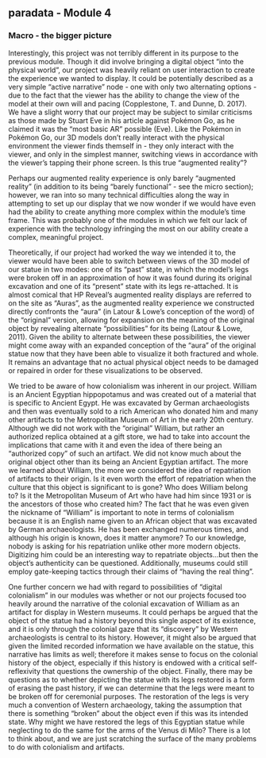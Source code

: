## paradata - Module 4

### Macro - the bigger picture
  Interestingly, this project was not terribly different in its purpose to the previous module. Though it did involve bringing a digital object “into the physical world”, our project was heavily reliant on user interaction to create the experience we wanted to display. It could be potentially described as a very simple “active narrative” node - one with only two alternating options - due to the fact that the viewer has the ability to change the view of the model at their own will and pacing (Copplestone, T. and Dunne, D. 2017). We have a slight worry that our project may be subject to similar criticisms as those made by Stuart Eve in his article against Pokémon Go, as he claimed it was the “most basic AR” possible (Eve). Like the Pokémon in Pokémon Go, our 3D models don’t really interact with the physical environment the viewer finds themself in - they only interact with the viewer, and only in the simplest manner, switching views in accordance with the viewer’s tapping their phone screen. Is this true “augmented reality”?

Perhaps our augmented reality experience is only barely “augmented reality” (in addition to its being “barely functional” - see the micro section); however, we ran into so many technical difficulties along the way in attempting to set up our display that we now wonder if we would have even had the ability to create anything more complex within the module’s time frame. This was probably one of the modules in which we felt our lack of experience with the technology infringing the most on our ability create a complex, meaningful project.

Theoretically, if our project had worked the way we intended it to, the viewer would have been able to switch between views of the 3D model of our statue in two modes: one of its “past” state, in which the model’s legs were broken off in an approximation of how it was found during its original excavation and one of its “present” state with its legs re-attached. It is almost comical that HP Reveal’s augmented reality displays are referred to on the site as “Auras”, as the augmented reality experience we constructed directly confronts the “aura” (in Latour & Lowe’s conception of the word) of the “original” version, allowing for expansion on the meaning of the original object by revealing alternate “possibilities” for its being (Latour & Lowe, 2011). Given the ability to alternate between these possibilities, the viewer might come away with an expanded conception of the “aura” of the original statue now that they have been able to visualize it both fractured and whole. It remains an advantage that no actual physical object needs to be damaged or repaired in order for these visualizations to be observed.

We tried to be aware of how colonialism was inherent in our project. William is an Ancient Egyptian hippopotamus and was created out of a material that is specific to Ancient Egypt. He was excavated by German archaeologists and then was eventually sold to a rich American who donated him and many other artifacts to the Metropolitan Museum of Art in the early 20th century. Although we did not work with the “original” William, but rather an authorized replica obtained at a gift store, we had to take into account the implications that came with it and even the idea of there being an “authorized copy” of such an artifact. We did not know much about the original object other than its being an Ancient Egyptian artifact. The more we learned about William, the more we considered the idea of repatriation of artifacts to their origin. Is it even worth the effort of repatriation when the culture that this object is significant to is gone? Who does William belong to? Is it the Metropolitan Museum of Art who have had him since 1931 or is the ancestors of those who created him? The fact that he was even given the nickname of “William” is important to note in terms of colonialism because it is an English name given to an African object that was excavated by German archaeologists. He has been exchanged numerous times, and although his origin is known, does it matter anymore? To our knowledge, nobody is asking for his repatriation unlike other more modern objects. Digitizing him could be an interesting way to repatriate objects...but then the object’s authenticity can be questioned. Additionally, museums could still employ gate-keeping tactics through their claims of “having the real thing”. 

One further concern we had with regard to possibilities of “digital colonialism” in our modules was whether or not our projects focused too heavily around the narrative of the colonial excavation of William as an artifact for display in Western museums. It could perhaps be argued that the object of the statue had a history beyond this single aspect of its existence, and it is only through the colonial gaze that its “discovery” by Western archaeologists is central to its history. However, it might also be argued that given the limited recorded information we have available on the statue, this narrative has limits as well; therefore it makes sense to focus on the colonial history of the object, especially if this history is endowed with a critical self-reflexivity that questions the ownership of the object. Finally, there may be questions as to whether depicting the statue with its legs restored is a form of erasing the past history, if we can determine that the legs were meant to be broken off for ceremonial purposes. The restoration of the legs is very much a convention of Western archaeology, taking the assumption that there is something “broken” about the object even if this was its intended state. Why might we have restored the legs of this Egyptian statue while neglecting to do the same for the arms of the Venus di Milo? There is a lot to think about, and we are just scratching the surface of the many problems to do with colonialism and artifacts.
